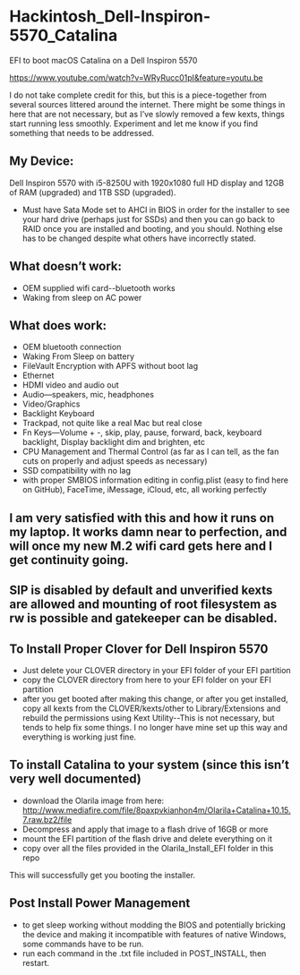 # Hackintosh_Dell-Inspiron-5570_Catalina
EFI to boot macOS Catalina on a Dell Inspiron 5570

https://www.youtube.com/watch?v=WRyRucc01pI&feature=youtu.be


I do not take complete credit for this, but this is a piece-together from several sources littered around the internet.  There might be some things in here that are not necessary, but as I’ve slowly removed a few kexts, things start running less smoothly.  Experiment and let me know if you find something that needs to be addressed.


## My Device:

Dell Inspiron 5570 with i5-8250U with 1920x1080 full HD display and 12GB of RAM (upgraded) and 1TB SSD (upgraded).

- Must have Sata Mode set to AHCI in BIOS in order for the installer to see your hard drive (perhaps just for SSDs) and then you can go back to RAID once you are installed and booting, and you should. Nothing else has to be changed despite what others have incorrectly stated.


## What doesn’t work:

- OEM supplied wifi card--bluetooth works
- Waking from sleep on AC power


## What does work:

- OEM bluetooth connection
- Waking From Sleep on battery
- FileVault Encryption with APFS without boot lag
- Ethernet
- HDMI video and audio out
- Audio—speakers, mic, headphones
- Video/Graphics
- Backlight Keyboard
- Trackpad, not quite like a real Mac but real close
- Fn Keys—Volume + -, skip, play, pause, forward, back, keyboard backlight, Display backlight dim and brighten, etc
- CPU Management and Thermal Control (as far as I can tell, as the fan cuts on properly and adjust speeds as necessary)
- SSD compatibility with no lag
- with proper SMBIOS information editing in config.plist (easy to find here on GitHub), FaceTime, iMessage, iCloud, etc, all working perfectly


## I am very satisfied with this and how it runs on my laptop.  It works damn near to perfection, and will once my new M.2 wifi card gets here and I get continuity going.

## SIP is disabled by default and unverified kexts are allowed and mounting of root filesystem as rw is possible and gatekeeper can be disabled.


## To Install Proper Clover for Dell Inspiron 5570

- Just delete your CLOVER directory in your EFI folder of your EFI partition
- copy the CLOVER directory from here to your EFI folder on your EFI partition  
- after you get booted after making this change, or after you get installed, copy all kexts from the CLOVER/kexts/other to Library/Extensions and rebuild the permissions using Kext Utility--This is not necessary, but tends to help fix some things. I no longer have mine set up this way and everything is working just fine.


## To install Catalina to your system (since this isn’t very well documented)

- download the Olarila image from here: http://www.mediafire.com/file/8paxpvkianhon4m/Olarila+Catalina+10.15.7.raw.bz2/file
- Decompress and apply that image to a flash drive of 16GB or more  
- mount the EFI partition of the flash drive and delete everything on it
- copy over all the files provided in the Olarila_Install_EFI folder in this repo  

This will successfully get you booting the installer.


## Post Install Power Management

- to get sleep working without modding the BIOS and potentially bricking the device and making it incompatible with features of native Windows, some commands have to be run.
- run each command in the .txt file included in POST_INSTALL, then restart.
